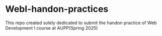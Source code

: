 # WebI-handon-practices
This repo created solely dedicated to submit the handon practice of Web Development I course at AUPP(Spring 2025)

